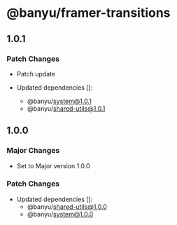 # @banyu/framer-transitions

## 1.0.1

### Patch Changes

- Patch update

- Updated dependencies []:
  - @banyu/system@1.0.1
  - @banyu/shared-utils@1.0.1

## 1.0.0

### Major Changes

- Set to Major version 1.0.0

### Patch Changes

- Updated dependencies []:
  - @banyu/shared-utils@1.0.0
  - @banyu/system@1.0.0
